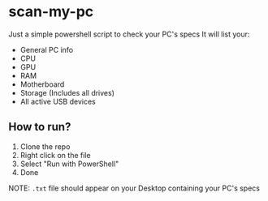 # scan-my-pc
Just a simple powershell script to check your PC's specs
It will list your:
* General PC info 
* CPU
* GPU
* RAM
* Motherboard
* Storage (Includes all drives)
* All active USB devices

## How to run?

1. Clone the repo
2. Right click on the file
3. Select "Run with PowerShell"
4. Done

NOTE: `.txt` file should appear on your Desktop containing your PC's specs